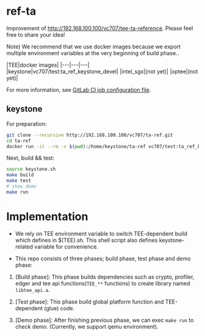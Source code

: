 # ref-ta

Improvement of http://192.168.100.100/vc707/tee-ta-reference. Please feel free to share your idea!

Note) We recommend that we use docker images because we export multiple environment variables at the very beginning of build phase..

|TEE\|docker images|
|---|---|---|
|keystone|vc707/test:ta_ref_keystone_devel|
|intel_sgx|(not yet)|
|optee|(not yet)|

For more information, see [GitLab CI job configuration file](./gitlab-ci.yml).

## keystone

For preparation:

```sh
git clone --recursive http://192.168.100.100/vc707/ta-ref.git
cd ta-ref
docker run -it --rm -v $(pwd):/home/keystone/ta-ref vc707/test:ta_ref_keystone_devel
```

Next, build && test:

```sh
source keystone.sh
make build
make test
# show demo
make run
```

# Implementation

+ We rely on TEE environment variable to switch TEE-dependent build which defines in $(TEE).sh. This shell script also defines keystone-related variable for convenience.

+ This repo consists of three phases; build phase, test phase and demo phase:

1. [Build phase]: This phase builds dependencies such as crypto, profiler, edger and tee api functions(`TEE_**` functions) to create library named `libtee_api.a`.

2. [Test phase]: This phase build global platform function and TEE-dependent (glue) code.

3. [Demo phase]: After finishing previous phase, we can exec `make run` to check demo. (Currently, we support qemu environment).
